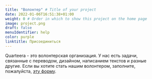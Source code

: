 ```yaml
---
title: "Волонтер" # Title of your project
date: 2022-01-06T16:51:38+01:00
weight: 0 # Order in which to show this project on the home page
image: project.png
draft: false
menuIdentifier: help
color: purple
linktitle: Присоединиться
---
```


Quarteera - это волонтерская организация. У нас есть задачи, связанные с переводом, дизайном, написанием текстов и разные другие. Если вы хотите стать нашим волонтером, заполните, пожалуйста, [эту форму](https://quarteera.de/v). 



